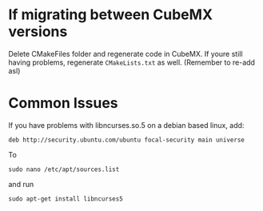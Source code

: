 # If migrating between CubeMX versions
Delete CMakeFiles folder and regenerate code in CubeMX.
If youre still having problems, regenerate `CMakeLists.txt` as well. (Remember to re-add asl)
# Common Issues
If you have problems with libncurses.so.5 on a debian based linux, add:

`deb http://security.ubuntu.com/ubuntu focal-security main universe`

To

`sudo nano /etc/apt/sources.list`

and run

`sudo apt-get install libncurses5`